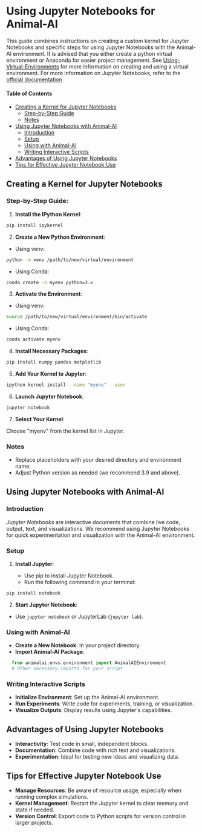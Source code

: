 # Using Jupyter Notebooks for Animal-AI

This guide combines instructions on creating a custom kernel for Jupyter Notebooks and specific steps for using Jupyter Notebooks with the Animal-AI environment. It is advised that you either create a python virtual environment or Anaconda for easier project management. See [Using-Virtual-Environments](/docs/Using-Virtual-Environment.md) for more information on creating and using a virtual environment. For more information on Jupyter Notebooks, refer to the [official documentation](https://jupyter-notebook.readthedocs.io/en/stable/)

#### Table of Contents

- [Creating a Kernel for Jupyter Notebooks](#creating-a-kernel-for-jupyter-notebooks)
  - [Step-by-Step Guide](#step-by-step-guide)
  - [Notes](#notes)
- [Using Jupyter Notebooks with Animal-AI](#using-jupyter-notebooks-with-animal-ai)
   - [Introduction](#introduction)
   - [Setup](#setup)
   - [Using with Animal-AI](#using-with-animal-ai)
   - [Writing Interactive Scripts](#writing-interactive-scripts)
- [Advantages of Using Jupyter Notebooks](#advantages-of-using-jupyter-notebooks)
- [Tips for Effective Jupyter Notebook Use](#tips-for-effective-jupyter-notebook-use)

## Creating a Kernel for Jupyter Notebooks

### Step-by-Step Guide:

1. **Install the IPython Kernel**: 

```bash
pip install ipykernel
```

2. **Create a New Python Environment**:

- Using venv: 

```bash
python -m venv /path/to/new/virtual/environment
```

- Using Conda:

```bash
conda create -n myenv python=3.x
```

3. **Activate the Environment**:

- Using venv:

```bash
source /path/to/new/virtual/environment/bin/activate
```

- Using Conda:

```bash
conda activate myenv
```

4. **Install Necessary Packages**:


```bash
pip install numpy pandas matplotlib
```

5. **Add Your Kernel to Jupyter**:


```bash
ipython kernel install --name "myenv" --user
```

6. **Launch Jupyter Notebook**:


```bash
jupyter notebook
```

7. **Select Your Kernel**:

Choose "myenv" from the kernel list in Jupyter.

### Notes

* Replace placeholders with your desired directory and environment name.
* Adjust Python version as needed (we recommend 3.9 and above).

## Using Jupyter Notebooks with Animal-AI

### Introduction

_Jupyter Notebooks_ are interactive documents that combine live code, output, text, and visualizations. We recommend using Jupyter Notebooks for quick experimentation and visualization with the Animal-AI environment.

### Setup

1. **Install Jupyter**:

   - Use pip to install Jupyter Notebook.
   - Run the following command in your terminal:

```bash
pip install notebook
```

2. **Start Jupyter Notebook**:
- Use `jupyter notebook` or JupyterLab (`jupyter lab`).

### Using with Animal-AI

* **Create a New Notebook**: In your project directory.
* **Import Animal-AI Package**:


```python
  from animalai.envs.environment import AnimalAIEnvironment
  # Other necessary imports for your script
```

### Writing Interactive Scripts

* **Initialize Environment**: Set up the Animal-AI environment.
* **Run Experiments**: Write code for experiments, training, or visualization.
* **Visualize Outputs**: Display results using Jupyter's capabilities.

## Advantages of Using Jupyter Notebooks

* **Interactivity**: Test code in small, independent blocks.
* **Documentation**: Combine code with rich text and visualizations.
* **Experimentation**: Ideal for testing new ideas and visualizing data.

## Tips for Effective Jupyter Notebook Use

* **Manage Resources**: Be aware of resource usage, especially when running complex simulations.
* **Kernel Management**: Restart the Jupyter kernel to clear memory and state if needed.
* **Version Control**: Export code to Python scripts for version control in larger projects.
